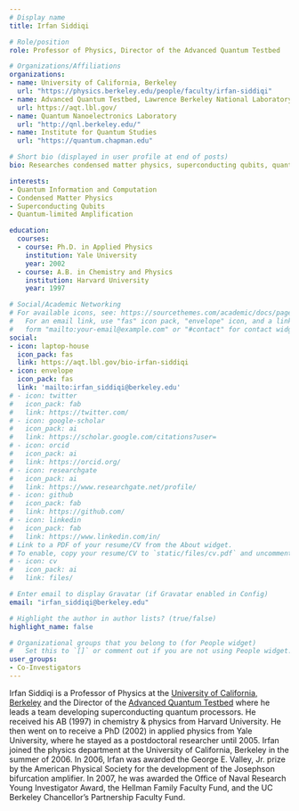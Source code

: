 ```yaml
---
# Display name
title: Irfan Siddiqi

# Role/position
role: Professor of Physics, Director of the Advanced Quantum Testbed

# Organizations/Affiliations
organizations:
- name: University of California, Berkeley
  url: "https://physics.berkeley.edu/people/faculty/irfan-siddiqi"
- name: Advanced Quantum Testbed, Lawrence Berkeley National Laboratory
  url: https://aqt.lbl.gov/
- name: Quantum Nanoelectronics Laboratory
  url: "http://qnl.berkeley.edu/"
- name: Institute for Quantum Studies
  url: "https://quantum.chapman.edu"

# Short bio (displayed in user profile at end of posts)
bio: Researches condensed matter physics, superconducting qubits, quantum limited amplifiers, and quantum circuits

interests:
- Quantum Information and Computation
- Condensed Matter Physics
- Superconducting Qubits
- Quantum-limited Amplification

education:
  courses:
  - course: Ph.D. in Applied Physics
    institution: Yale University
    year: 2002
  - course: A.B. in Chemistry and Physics 
    institution: Harvard University
    year: 1997

# Social/Academic Networking
# For available icons, see: https://sourcethemes.com/academic/docs/page-builder/#icons
#   For an email link, use "fas" icon pack, "envelope" icon, and a link in the
#   form "mailto:your-email@example.com" or "#contact" for contact widget.
social:
- icon: laptop-house
  icon_pack: fas
  link: https://aqt.lbl.gov/bio-irfan-siddiqi
- icon: envelope
  icon_pack: fas
  link: 'mailto:irfan_siddiqi@berkeley.edu'
# - icon: twitter
#   icon_pack: fab
#   link: https://twitter.com/
# - icon: google-scholar
#   icon_pack: ai
#   link: https://scholar.google.com/citations?user=
# - icon: orcid
#   icon_pack: ai
#   link: https://orcid.org/
# - icon: researchgate
#   icon_pack: ai
#   link: https://www.researchgate.net/profile/
# - icon: github
#   icon_pack: fab
#   link: https://github.com/
# - icon: linkedin
#   icon_pack: fab
#   link: https://www.linkedin.com/in/
# Link to a PDF of your resume/CV from the About widget.
# To enable, copy your resume/CV to `static/files/cv.pdf` and uncomment the lines below.
# - icon: cv
#   icon_pack: ai
#   link: files/

# Enter email to display Gravatar (if Gravatar enabled in Config)
email: "irfan_siddiqi@berkeley.edu"

# Highlight the author in author lists? (true/false)
highlight_name: false

# Organizational groups that you belong to (for People widget)
#   Set this to `[]` or comment out if you are not using People widget.
user_groups:
- Co-Investigators
---
```


Irfan Siddiqi is a Professor of Physics at the [University of California, Berkeley](https://physics.berkeley.edu/people/faculty/irfan-siddiqi) and the Director of the [Advanced Quantum Testbed](https://aqt.lbl.gov) where he leads a team developing superconducting quantum processors. He received his AB (1997) in chemistry & physics from Harvard University. He then went on to receive a PhD (2002) in applied physics from Yale University, where he stayed as a postdoctoral researcher until 2005. Irfan joined the physics department at the University of California, Berkeley in the summer of 2006. In 2006, Irfan was awarded the George E. Valley, Jr. prize by the American Physical Society for the development of the Josephson bifurcation amplifier. In 2007, he was awarded the Office of Naval Research Young Investigator Award, the Hellman Family Faculty Fund, and the UC Berkeley Chancellor’s Partnership Faculty Fund.

